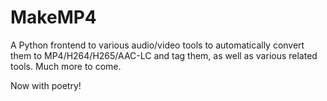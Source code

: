 MakeMP4
=======

A Python frontend to various audio/video tools to automatically convert them to MP4/H264/H265/AAC-LC and tag them, as well as various related tools.  Much more to come.

Now with poetry!


